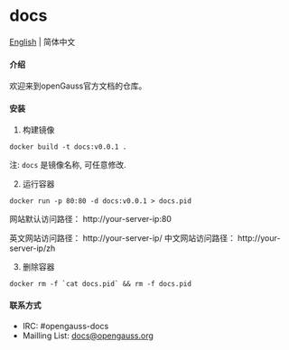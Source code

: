 # docs

[English](./README.en.md) | 简体中文

#### 介绍

欢迎来到openGauss官方文档的仓库。

#### 安装

1. 构建镜像

```
docker build -t docs:v0.0.1 .
```

注: ```docs``` 是镜像名称, 可任意修改.

2. 运行容器

```
docker run -p 80:80 -d docs:v0.0.1 > docs.pid
```

网站默认访问路径： http://your-server-ip:80

英文网站访问路径： http://your-server-ip/
中文网站访问路径： http://your-server-ip/zh

3. 删除容器

```
docker rm -f `cat docs.pid` && rm -f docs.pid
```

#### 联系方式

- IRC: #opengauss-docs
- Mailling List: [docs@opengauss.org](https://mailweb.opengauss.org/postorius/lists/docs.opengauss.org/)

